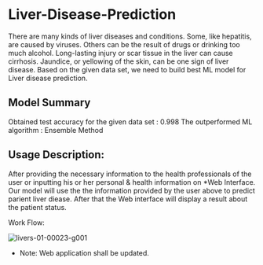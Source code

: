 # Liver-Disease-Prediction  

There are many kinds of liver diseases and conditions. Some, like hepatitis, are caused by viruses. Others can be the result of drugs or drinking too much alcohol. Long-lasting injury or scar tissue in the liver can cause cirrhosis. Jaundice, or yellowing of the skin, can be one sign of liver disease.
Based on the given data set, we need to build best ML model for Liver disease prediction.

Model Summary
---
Obtained test accuracy for the given data set : 0.998 
The outperformed ML algorithm : Ensemble Method

Usage Description:
--
After providing the necessary information to the health professionals of the user or inputting his or her personal & health information on  *Web Interface. Our model will use the the information provided by the user above to predict parient liver diease. After that the Web interface will display a result about the patient status.

Work Flow:

![livers-01-00023-g001](https://user-images.githubusercontent.com/120344718/234502186-2157689e-f94c-4c88-9663-ccb7b4e288e6.png)


* Note: Web application shall be updated.



